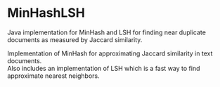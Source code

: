 # MinHashLSH
Java implementation for MinHash and LSH for finding near duplicate documents as measured by Jaccard similarity.

Implementation of MinHash for approximating Jaccard similarity in text documents.  
Also includes an implementation of LSH which is a fast way to find approximate nearest neighbors.
